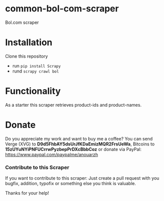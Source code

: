 # common-bol-com-scraper
Bol.com scraper

# Installation
Clone this repository
- run `pip install Scrapy`
- rund `scrapy crawl bol`  

# Functionality
As a starter this scraper retrieves product-ids and product-names.

# Donate
Do you appreciate my work and want to buy me a coffee? You can send Verge (XVG) to <b>D9d5FhbAY5dsUrJfKDaEmizMQR2FrsUeWa</b>, Bitcoins to <b>15zUYuNYiPNFUCrrwPyzbepPrDXcBbbCoz</b> or donate via PayPal: https://www.paypal.com/paypalme/anouarzh

### Contribute to this Scraper
If you want to contribute to this scraper: Just create a pull request with you bugfix, addition, typofix or something else you think is valuable.

Thanks for your help!
